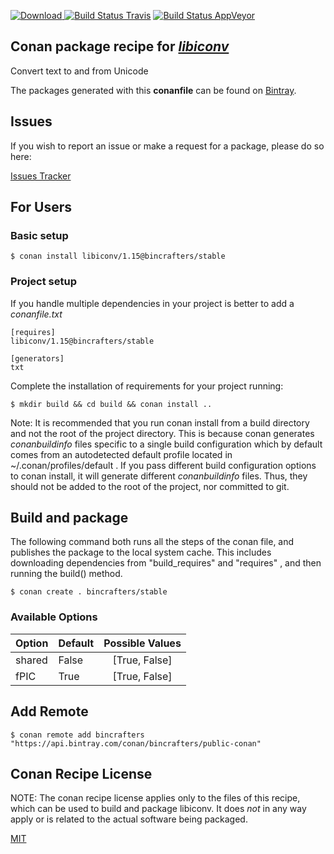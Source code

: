 [![Download](https://api.bintray.com/packages/bincrafters/public-conan/libiconv%3Abincrafters/images/download.svg) ](https://bintray.com/bincrafters/public-conan/libiconv%3Abincrafters/_latestVersion)
[![Build Status Travis](https://travis-ci.com/bincrafters/conan-libiconv.svg?branch=stable%2F1.15)](https://travis-ci.com/bincrafters/conan-libiconv)
[![Build Status AppVeyor](https://ci.appveyor.com/api/projects/status/github/bincrafters/conan-libiconv?branch=stable%2F1.15&svg=true)](https://ci.appveyor.com/project/bincrafters/conan-libiconv)

## Conan package recipe for [*libiconv*](https://www.gnu.org/software/libiconv/)

Convert text to and from Unicode

The packages generated with this **conanfile** can be found on [Bintray](https://bintray.com/bincrafters/public-conan/libiconv%3Abincrafters).


## Issues

If you wish to report an issue or make a request for a package, please do so here:

[Issues Tracker](https://github.com/bincrafters/community/issues)


## For Users

### Basic setup

    $ conan install libiconv/1.15@bincrafters/stable

### Project setup

If you handle multiple dependencies in your project is better to add a *conanfile.txt*

    [requires]
    libiconv/1.15@bincrafters/stable

    [generators]
    txt

Complete the installation of requirements for your project running:

    $ mkdir build && cd build && conan install ..

Note: It is recommended that you run conan install from a build directory and not the root of the project directory.  This is because conan generates *conanbuildinfo* files specific to a single build configuration which by default comes from an autodetected default profile located in ~/.conan/profiles/default .  If you pass different build configuration options to conan install, it will generate different *conanbuildinfo* files.  Thus, they should not be added to the root of the project, nor committed to git.


## Build and package

The following command both runs all the steps of the conan file, and publishes the package to the local system cache.  This includes downloading dependencies from "build_requires" and "requires" , and then running the build() method.

    $ conan create . bincrafters/stable


### Available Options
| Option        | Default | Possible Values  |
| ------------- |:----------------- |:------------:|
| shared      | False |  [True, False] |
| fPIC      | True |  [True, False] |


## Add Remote

    $ conan remote add bincrafters "https://api.bintray.com/conan/bincrafters/public-conan"


## Conan Recipe License

NOTE: The conan recipe license applies only to the files of this recipe, which can be used to build and package libiconv.
It does *not* in any way apply or is related to the actual software being packaged.

[MIT](https://github.com/bincrafters/conan-libiconv/blob/stable/1.15/LICENSE.md)
